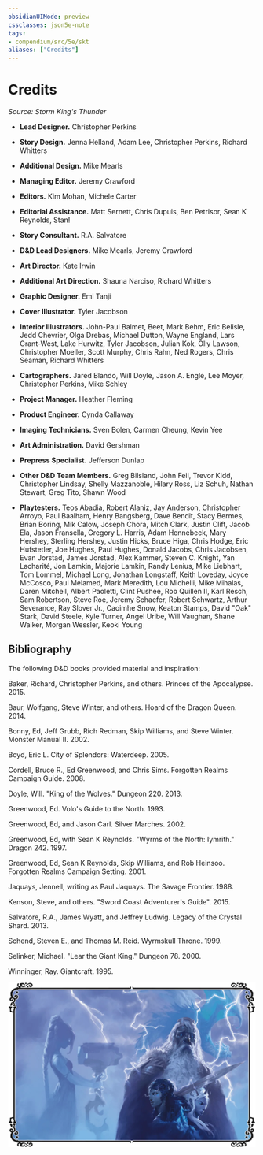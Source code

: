 ```yaml
---
obsidianUIMode: preview
cssclasses: json5e-note
tags:
- compendium/src/5e/skt
aliases: ["Credits"]
---
```

# Credits
*Source: Storm King's Thunder* 

- **Lead Designer.** Christopher Perkins  
- **Story Design.** Jenna Helland, Adam Lee, Christopher Perkins, Richard Whitters  
- **Additional Design.** Mike Mearls  
- **Managing Editor.** Jeremy Crawford  
- **Editors.** Kim Mohan, Michele Carter  
- **Editorial Assistance.** Matt Sernett, Chris Dupuis, Ben Petrisor, Sean K Reynolds, Stan!  
- **Story Consultant.** R.A. Salvatore  
- **D&D Lead Designers.** Mike Mearls, Jeremy Crawford  
- **Art Director.** Kate Irwin  
- **Additional Art Direction.** Shauna Narciso, Richard Whitters  
- **Graphic Designer.** Emi Tanji  
- **Cover Illustrator.** Tyler Jacobson  
- **Interior Illustrators.** John-Paul Balmet, Beet, Mark Behm, Eric Belisle, Jedd Chevrier, Olga Drebas, Michael Dutton, Wayne England, Lars Grant-West, Lake Hurwitz, Tyler Jacobson, Julian Kok, Olly Lawson, Christopher Moeller, Scott Murphy, Chris Rahn, Ned Rogers, Chris Seaman, Richard Whitters  
- **Cartographers.** Jared Blando, Will Doyle, Jason A. Engle, Lee Moyer, Christopher Perkins, Mike Schley  
- **Project Manager.** Heather Fleming  
- **Product Engineer.** Cynda Callaway  
- **Imaging Technicians.** Sven Bolen, Carmen Cheung, Kevin Yee  
- **Art Administration.** David Gershman  
- **Prepress Specialist.** Jefferson Dunlap  
- **Other D&D Team Members.** Greg Bilsland, John Feil, Trevor Kidd, Christopher Lindsay, Shelly Mazzanoble, Hilary Ross, Liz Schuh, Nathan Stewart, Greg Tito, Shawn Wood  

- **Playtesters.** Teos Abadia, Robert Alaniz, Jay Anderson, Christopher Arroyo, Paul Baalham, Henry Bangsberg, Dave Bendit, Stacy Bermes, Brian Boring, Mik Calow, Joseph Chora, Mitch Clark, Justin Clift, Jacob Ela, Jason Fransella, Gregory L. Harris, Adam Hennebeck, Mary Hershey, Sterling Hershey, Justin Hicks, Bruce Higa, Chris Hodge, Eric Hufstetler, Joe Hughes, Paul Hughes, Donald Jacobs, Chris Jacobsen, Evan Jorstad, James Jorstad, Alex Kammer, Steven C. Knight, Yan Lacharité, Jon Lamkin, Majorie Lamkin, Randy Lenius, Mike Liebhart, Tom Lommel, Michael Long, Jonathan Longstaff, Keith Loveday, Joyce McCosco, Paul Melamed, Mark Meredith, Lou Michelli, Mike Mihalas, Daren Mitchell, Albert Paoletti, Clint Pushee, Rob Quillen II, Karl Resch, Sam Robertson, Steve Roe, Jeremy Schaefer, Robert Schwartz, Arthur Severance, Ray Slover Jr., Caoimhe Snow, Keaton Stamps, David "Oak" Stark, David Steele, Kyle Turner, Angel Uribe, Will Vaughan, Shane Walker, Morgan Wessler, Keoki Young  

## Bibliography

The following D&D books provided material and inspiration:

Baker, Richard, Christopher Perkins, and others. Princes of the Apocalypse. 2015.

Baur, Wolfgang, Steve Winter, and others. Hoard of the Dragon Queen. 2014.

Bonny, Ed, Jeff Grubb, Rich Redman, Skip Williams, and Steve Winter. Monster Manual II. 2002.

Boyd, Eric L. City of Splendors: Waterdeep. 2005.

Cordell, Bruce R., Ed Greenwood, and Chris Sims. Forgotten Realms Campaign Guide. 2008.

Doyle, Will. "King of the Wolves." Dungeon 220. 2013.

Greenwood, Ed. Volo's Guide to the North. 1993.

Greenwood, Ed, and Jason Carl. Silver Marches. 2002.

Greenwood, Ed, with Sean K Reynolds. "Wyrms of the North: Iymrith." Dragon 242. 1997.

Greenwood, Ed, Sean K Reynolds, Skip Williams, and Rob Heinsoo. Forgotten Realms Campaign Setting. 2001.

Jaquays, Jennell, writing as Paul Jaquays. The Savage Frontier. 1988.

Kenson, Steve, and others. "Sword Coast Adventurer's Guide". 2015.

Salvatore, R.A., James Wyatt, and Jeffrey Ludwig. Legacy of the Crystal Shard. 2013.

Schend, Steven E., and Thomas M. Reid. Wyrmskull Throne. 1999.

Selinker, Michael. "Lear the Giant King." Dungeon 78. 2000.

Winninger, Ray. Giantcraft. 1995.

![On the Cover: Heir to the ...](https://raw.githubusercontent.com/5etools-mirror-3/5etools-img/main/adventure/SKT/credits.webp#center "On the Cover: Heir to the Wyrmskull Throne, and indeed all giant-kind, the storm giant Serissa stands amidst the clouds, in the shadow of her mighty father, King Hekaton. Her contentious elder siblings, Mirran and Nym, occupy the forefront of this tempestuous illustration by the esteemed Tyler Jacobson.")